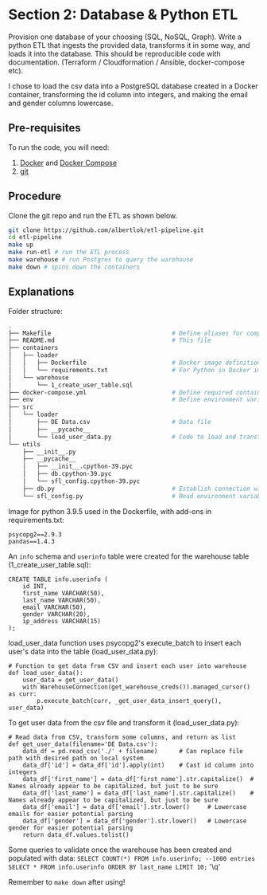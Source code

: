 # Section 2: Database & Python ETL

Provision one database of your choosing (SQL, NoSQL, Graph).  Write a python ETL that ingests the provided data, transforms it in some way, and loads it into the database. This should be reproducible code with documentation. (Terraform / Cloudformation / Ansible, docker-compose etc).

I chose to load the csv data into a PostgreSQL database created in a Docker container, transforming the id column into integers, and making the email and gender columns lowercase.

## Pre-requisites

To run the code, you will need:

1. [Docker](https://docs.docker.com/get-docker/) and [Docker Compose](https://docs.docker.com/compose/install/)
2. [git](https://git-scm.com/book/en/v2/Getting-Started-Installing-Git)

## Procedure

Clone the git repo and run the ETL as shown below.

```bash
git clone https://github.com/albertlok/etl-pipeline.git
cd etl-pipeline
make up
make run-etl # run the ETL process
make warehouse # run Postgres to query the warehouse
make down # spins down the containers
```

## Explanations

Folder structure:
```bash
.
├── Makefile                                  # Define aliases for complex commands
├── README.md                                 # This file
├── containers
│   ├── loader
│   │   ├── Dockerfile                        # Docker image definition for Python process
│   │   └── requirements.txt                  # For Python in Docker image
│   └── warehouse
│       └── 1_create_user_table.sql
├── docker-compose.yml                        # Define required containers
├── env                                       # Define environment variables required by containers
├── src
│   └── loader
│       ├── DE Data.csv                       # Data file
│       ├── __pycache__
│       └── load_user_data.py                 # Code to load and transform data into warehouse
└── utils
    ├── __init__.py
    ├── __pycache__
    │   ├── __init__.cpython-39.pyc
    │   ├── db.cpython-39.pyc
    │   └── sfl_config.cpython-39.pyc
    ├── db.py                                 # Establish connection with warehouse
    └── sfl_config.py                         # Read environment variables from env
```

Image for python 3.9.5 used in the Dockerfile, with add-ons in requirements.txt:
```
psycopg2==2.9.3
pandas==1.4.3
```

An `info` schema and `userinfo` table were created for the warehouse table (1_create_user_table.sql):
```
CREATE TABLE info.userinfo (
    id INT,
    first_name VARCHAR(50),
    last_name VARCHAR(50),
    email VARCHAR(50),
    gender VARCHAR(20),
    ip_address VARCHAR(15)
);
```

load_user_data function uses psycopg2's execute_batch to insert each user's data into the table (load_user_data.py):
```
# Function to get data from CSV and insert each user into warehouse
def load_user_data():
    user_data = get_user_data()
    with WarehouseConnection(get_warehouse_creds()).managed_cursor() as curr:
        p.execute_batch(curr, _get_user_data_insert_query(), user_data)
```

To get user data from the csv file and transform it (load_user_data.py):
```
# Read data from CSV, transform some columns, and return as list
def get_user_data(filename='DE Data.csv'):
    data_df = pd.read_csv('./' + filename)      # Can replace file path with desired path on local system
    data_df['id'] = data_df['id'].apply(int)    # Cast id column into integers
    data_df['first_name'] = data_df['first_name'].str.capitalize()  # Names already appear to be capitalized, but just to be sure
    data_df['last_name'] = data_df['last_name'].str.capitalize()    # Names already appear to be capitalized, but just to be sure
    data_df['email'] = data_df['email'].str.lower()     # Lowercase emails for easier potential parsing
    data_df['gender'] = data_df['gender'].str.lower()   # Lowercase gender for easier potential parsing
    return data_df.values.tolist()
```

Some queries to validate once the warehouse has been created and populated with data:
`SELECT COUNT(*) FROM info.userinfo; --1000 entries`
`SELECT * FROM info.userinfo ORDER BY last_name LIMIT 10;`
'\q'

Remember to `make down` after using!
